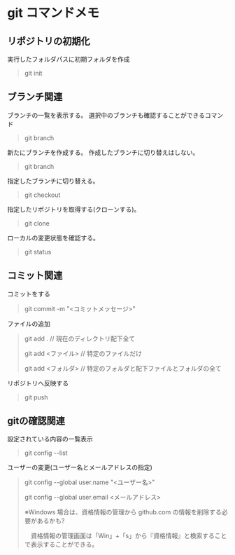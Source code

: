 # git コマンドメモ

## リポジトリの初期化

実行したフォルダパスに初期フォルダを作成
> git init

## ブランチ関連

ブランチの一覧を表示する。
選択中のブランチも確認することができるコマンド
> git branch

新たにブランチを作成する。
作成したブランチに切り替えはしない。
> git branch <NewBranchName>

指定したブランチに切り替える。
> git checkout <BranchName>

指定したリポジトリを取得する(クローンする)。
> git clone <RepositoryURL>

ローカルの変更状態を確認する。
> git status

## コミット関連

コミットをする
> git commit -m "<コミットメッセージ>"

ファイルの追加
> git add . // 現在のディレクトリ配下全て
>
> git add <ファイル> // 特定のファイルだけ
>
> git add <フォルダ> // 特定のフォルダと配下ファイルとフォルダの全て

リポジトリへ反映する
> git push

## gitの確認関連

設定されている内容の一覧表示
> git config --list

ユーザーの変更(ユーザー名とメールアドレスの指定)
> git config --global user.name "<ユーザー名>"
>
> git config --global user.email <メールアドレス>
>
> ※Windows 場合は、資格情報の管理から github.com の情報を削除する必要があるかも?
>
> 　資格情報の管理画面は「Win」+「s」から『資格情報』と検索することで表示することができる。
